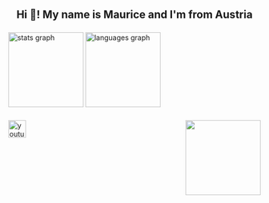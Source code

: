 <h2 align="center">Hi 👋! My name is Maurice and I'm from Austria</h2>

###

<div align="left">
  <img src="https://github-readme-stats.vercel.app/api?username=jxstmaurice&hide_title=false&hide_rank=false&show_icons=true&include_all_commits=true&count_private=true&disable_animations=false&theme=dracula&locale=en&hide_border=false" height="150" alt="stats graph"  />
  <img src="https://github-readme-stats.vercel.app/api/top-langs?username=jxstmaurice&locale=en&hide_title=false&layout=compact&card_width=320&langs_count=5&theme=dracula&hide_border=false" height="150" alt="languages graph"  />
</div>

###

<img align="right" height="150" src="https://media3.giphy.com/media/v1.Y2lkPTc5MGI3NjExYWFqNTRrd2Q4bTBpZmEwYmpneTRwdTBxcnI2ZGxrcDRuMzR2dXYwaCZlcD12MV9pbnRlcm5hbF9naWZfYnlfaWQmY3Q9Zw/S78uB25FzVP6FTyY9J/giphy.gif"  />

###

###

<div align="left">
  <a href="https://www.youtube.com/@jxstmaurice" target="_blank">
    <img src="https://img.shields.io/static/v1?message=Youtube&logo=youtube&label=&color=FF0000&logoColor=white&labelColor=&style=for-the-badge" height="35" alt="youtube logo"  />
  </a>
</div>

###
